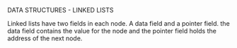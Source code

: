DATA STRUCTURES - LINKED LISTS

Linked lists have two fields in each node. A data field and a pointer field. the data field contains the value for the node and the pointer field holds the address of the next node.
